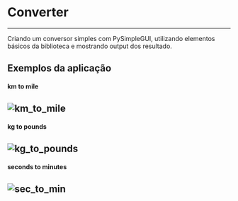 # Converter
---

Criando um conversor simples com PySimpleGUI, utilizando elementos básicos da biblioteca e mostrando output
dos resultado.

## Exemplos da aplicação
    
#### km to mile

![km_to_mile](https://media.discordapp.net/attachments/887544607599120404/980277753700053052/Capturar.PNG)
---


#### kg to pounds

![kg_to_pounds](https://media.discordapp.net/attachments/887544607599120404/980275209070333962/Capturar2.PNG)
---

#### seconds to minutes

![sec_to_min](https://media.discordapp.net/attachments/887544607599120404/980275209414275152/Capturar3.PNG)
---

